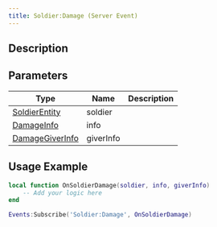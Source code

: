 ```yaml
---
title: Soldier:Damage (Server Event)
---
```

## Description

## Parameters

| Type                                                    | Name      | Description |
| ------------------------------------------------------- | --------- | ----------- |
| [SoldierEntity](/vext/ref/server/class/soldierentity)     | soldier   |             |
| [DamageInfo](/vext/ref/server/class/damageinfo)           | info      |             |
| [DamageGiverInfo](/vext/ref/server/class/damagegiverinfo) | giverInfo |             |

## Usage Example

``` lua
local function OnSoldierDamage(soldier, info, giverInfo)
    -- Add your logic here
end

Events:Subscribe('Soldier:Damage', OnSoldierDamage)
```
